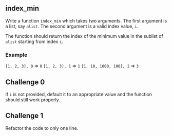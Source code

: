 
## index_min

Write a function `index_min` which takes two arguments. The first argument is a list, say `alist`. The second argument is a valid index value, `i`. 

The function should return the index of the minimum value in the sublist  of `alist` starting from index `i`. 

### Example 

`[1, 2, 3], 0` => `0` 
`[1, 2, 3], 1` => `1` 
`[1, 10, 1000, 100], 2` => `3` 

## Challenge 0 
If `i` is not provided, default it to an appropriate value and the function should still work properly. 

## Challenge 1
Refactor the code to only one line. 




<!--stackedit_data:
eyJoaXN0b3J5IjpbMTg0NTkxMjc4NiwtMTQ3MjIxOTMzMV19
-->